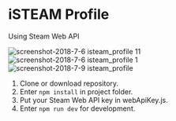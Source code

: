 # iSTEAM Profile

Using Steam Web API

![screenshot-2018-7-6 isteam_profile 11](https://user-images.githubusercontent.com/35805922/42394974-c3a5f166-8164-11e8-89a4-5374a9435f7c.png)
![screenshot-2018-7-6 isteam_profile 1](https://user-images.githubusercontent.com/35805922/42394618-6dae5a42-8163-11e8-82bb-33229795be95.png)
![screenshot-2018-7-9 isteam_profile](https://user-images.githubusercontent.com/35805922/42435672-f104996c-835f-11e8-820c-4fafe24a5c5a.png)


1. Clone or download repository.
2. Enter <code>npm install</code> in project folder.
3. Put your Steam Web API key in webApiKey.js.
4. Enter <code>npm run dev</code> for development.